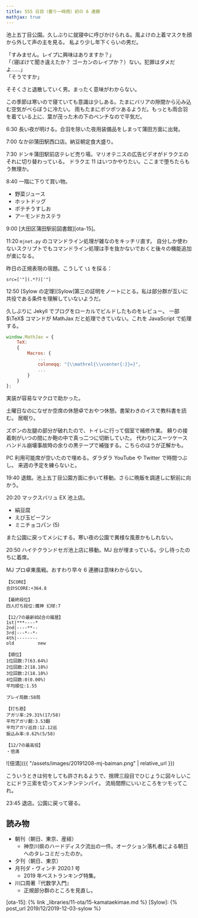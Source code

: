 ```yaml
---
title: 555 日目（曇り一時雨）初の 6 連勝
mathjax: true
---
```


池上五丁目公園。久しぶりに就寝中に呼びかけられる。風よけの上着マスクを顔から外して声の主を見る。
私より少し年下くらいの男だ。

「すみません。レイプに興味はありますか？」  
「（寝ぼけて聞き違えたか？ ゴーカンのレイプか？）ない。犯罪はダメだよ……」  
「そうですか」

そそくさと退散していく男。まったく意味がわからない。

この季節は寒いので寝ていても意識は少しある。たまにバリアの隙間から沁み込む空気がべらぼうに冷たい。
雨もたまにポツポツあるようだ。もっとも雨合羽を着ている上に、葉が茂った木の下のベンチなので平気だ。

6:30 長い夜が明ける。合羽を除いた夜用装備品をしまって蒲田方面に出発。

7:00 なか卯蒲田駅西口店。納豆朝定食大盛り。

7:30 ドンキ蒲田駅前店テレビ売り場。マリオテニスの広告ビデオがドラクエのそれに切り替わっている。
ドラクエ 11 はいつかやりたい。ここまで堕ちたらもう無理か。

8:40 一階に下りて買い物。

* 野菜ジュース
* ホットドッグ
* ポテチうすしお
* アーモンドカステラ

9:00 [大田区蒲田駅前図書館][ota-15]。

11:20 `mjnet.py` のコマンドライン処理が雑なのをキッチリ直す。
自分しか使わないスクリプトでもコマンドライン処理は手を抜かないでおくと後々の機能追加が楽になる。

昨日の正規表現の宿題。こうして `\1` を採る：

```regex
src=['"](.*?)['"]
```

12:50 [Sylow の定理][Sylow]第三の証明をノートにとる。私は部分群が互いに共役である条件を理解していないようだ。

久しぶりに Jekyll でブログをローカルでビルドしたものをレビュー。
一部 $\TeX$ コマンドが MathJax だと処理できていない。これを JavaScript で処理する。

```javascript
window.MathJax = {
    TeX:
    {
        Macros: {
            ...
            coloneqq: "{\\mathrel{\\vcenter{:}}=}",
            ...
        }
    }
};
```

実装が容易なマクロで助かった。

土曜日なのになぜか空席の休憩卓でおやつ休憩。書架わきのイスで教科書を読む。
居眠り。

ズボンの左腿の部分が破れたので、トイレに行って個室で補修作業。
頼りの接着剤がいつの間にか鞄の中で真っ二つに切断していた。
代わりにスーツケースハンドル崩壊事故時の余りの黒テープで補強する。こちらのほうが正解かも。

PC 利用可能席が空いたので埋める。ダラダラ YouTube や Twitter で時間つぶし。
来週の予定を練らないと。

19:40 退館。池上五丁目公園方面に歩いて移動。さらに晩飯を調達しに駅前に向かう。

20:20 マックスバリュ EX 池上店。

* 絹豆腐
* えび玉ビーフン
* ミニチョコパン (5)

また公園に戻ってメシにする。寒い夜の公園で異様な風景かもしれない。

20:50 ハイテクランドセガ池上店に移動。MJ 台が埋まっている。少し待ったのちに着席。

MJ プロ卓東風戦。おすわり早々 6 連勝は意味わからない。

```text
【SCORE】
合計SCORE:+364.8

【最終段位】
四人打ち段位:魔神 幻球:7

【12/7の最新8試合の履歴】
1st|***----*
2nd|----**--
3rd|---*--*-
4th|--------
old         new

【順位】
1位回数:7(63.64%)
2位回数:2(18.18%)
3位回数:2(18.18%)
4位回数:0(0.00%)
平均順位:1.55

プレイ局数:58局

【打ち筋】
アガリ率:29.31%(17/58)
平均アガリ翻:3.53翻
平均アガリ巡目:12.12巡
振込み率:8.62%(5/58)

【12/7の最高役】
・倍満
```

![倍満]({{ "/assets/images/20191208-mj-baiman.png" | relative_url }})

こういうときは何をしても許されるようで、捨牌三段目でひじょうに図々しいことにドラ三索を切ってメンチンテンパイ。
流局間際にいいところをツモってこれ。

23:45 退店。公園に戻って寝る。

## 読み物

* 朝刊（朝日、東京、産経）
  * 神奈川県のハードディスク流出の一件。オークション落札者による朝日へのタレコミだったのか。
* 夕刊（朝日、東京）
* 月刊ダ・ヴィンチ 2020.1 号
  * 2019 年ベストランキング特集。
* 川口周著『代数学入門』
  * 正規部分群のところを見直し。

[ota-15]: {% link _libraries/11-ota/15-kamataekimae.md %}
[Sylow]: {% post_url 2019/12/2019-12-03-sylow %}
